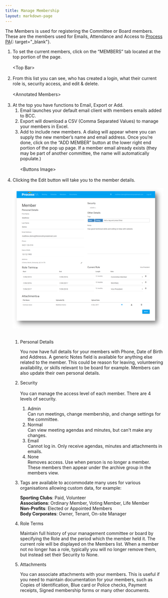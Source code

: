 ```yaml
---
title: Manage Membership
layout: markdown-page
---
```


The Members is used for registering the Committee or Board members. These are the members used for Emails, Attendance and Access to [Process PA](http://processpa.com/){: target="_blank"}.

1. To set the current members, click on the “MEMBERS” tab located at the top portion of the page.<br><br>&lt;Top Bar&gt;<br>&nbsp;
2. From this list you can see, who has created a login, what their current role is, security access, and edit & delete.<br><br>&lt;Annotated Members&gt;<br>&nbsp;
3. At the top you have functions to Email, Export or Add.
   1. Email launches your default email client with members emails added to BCC.
   2. Export will download a CSV (Comma Separated Values) to manage your members in Excel.
   3. Add to include new members. A dialog will appear where you can supply the new member’s name and email address. Once you’re done, click on the “ADD MEMBER” button at the lower right end portion of the pop up page. If a member email already exists (they may be part of another committee, the name will automatically populate.)<br><br>&lt;Buttons Image&gt;<br>&nbsp;
4. Clicking the Edit button will take you to the member details.<br><br>![](/content/posts/membership-details.png)<br>&nbsp;
   1. Personal Details

      You now have full details for your members with Phone, Date of Birth and Address. A generic Notes field is available for anything else related to the member. This could be reason for leaving, volunteering availability, or skills relevant to be board for example. Members can also update their own personal details.

   2. Security<br><br>You can manage the access level of each member. There are 4 levels of security.
      1. Admin<br>Can run meetings, change membership, and change settings for the committee.
      2. Normal<br>Can view meeting agendas and minutes, but can't make any changes.
      3. Email<br>Cannot log in. Only receive agendas, minutes and attachments in emails.
      4. None<br>Removes access. Use when person is no longer a member. These members then appear under the archive group in the members view.
   3. Tags are available to accommodate many uses for various organisations allowing custom data, for example:

      **Sporting Clubs**: Paid, Volunteer<br>**Associations**: Ordinary Member, Voting Member, Life Member<br>**Non-Profits**: Elected or Appointed Members<br>**Body Corporates**: Owner, Tenant, On-site Manager

   4. Role Terms

      Maintain full history of your management committee or board by specifying the Role and the period which the member held it. The current role will be displayed on the Members list. When a member not no longer has a role, typically you will no longer remove them, but instead set their Security to None.

   5. Attachments

      You can associate attachments with your members. This is useful if you need to maintain documentation for your members, such as Copies of Identification, Blue card or Police checks, Payment receipts, Signed membership forms or many other documents.